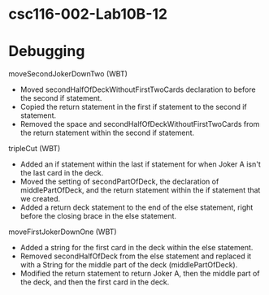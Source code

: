 # csc116-002-Lab10B-12

# Debugging

moveSecondJokerDownTwo (WBT)

- Moved secondHalfOfDeckWithoutFirstTwoCards declaration to before the second if statement.
- Copied the return statement in the first if statement to the second if statement.
- Removed the space and secondHalfOfDeckWithoutFirstTwoCards from the return statement within the second if statement.

tripleCut (WBT)

- Added an if statement within the last if statement for when Joker A isn't the last card in the deck.
- Moved the setting of secondPartOfDeck, the declaration of middlePartOfDeck, and the return statement within the if statement that we created.
- Added a return deck statement to the end of the else statement, right before the closing brace in the else statement.

moveFirstJokerDownOne (WBT)

- Added a string for the first card in the deck within the else statement.
- Removed secondHalfOfDeck from the else statement and replaced it with a String for the middle part of the deck (middlePartOfDeck).
- Modified the return statement to return Joker A, then the middle part of the deck, and then the first card in the deck.